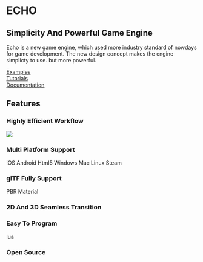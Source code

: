 # ECHO

## Simplicity And Powerful Game Engine  

Echo is a new game engine, which used more industry standard of nowdays for game development. The new design concept makes the engine simplicty to use. but more powerful.

[Examples](https://github.com/blab-liuliang/echo-examples)  
[Tutorials](https://github.com/blab-liuliang/echo-doc/tree/master/tutorial)  
[Documentation](https://github.com/blab-liuliang/echo-doc/tree/master/documentation)  

## Features

###  Highly Efficient Workflow   
![](https://github.com/blab-liuliang/echo-doc/blob/master/intro/image/echo.png?raw=true)  

### Multi Platform Support  
iOS Android Html5 Windows Mac Linux Steam  

### glTF Fully Support  
PBR Material  

### 2D And 3D Seamless Transition  

### Easy To Program  
lua 

### Open Source  
